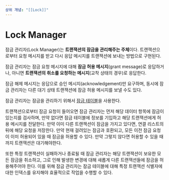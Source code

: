 ```yaml
---
상위 개념: "[[Lock]]"
---
```

# Lock Manager
잠금 관리자(Lock Manager)는 **트랜잭션의 잠금을 관리해주는 주체**이다. 트랜잭션으로부터 요청 메시지를 받고 다시 응답 메시지를 트랜잭션에 보내는 방법으로 구현된다.

잠금 관리자는 잠금 요청 메시지에 대해 **잠금 허용 메시지**(grant message)로 응답하거나, 아니면 **트랜잭션의 취소를 요청하는 메시지**(교착 상태의 경우)로 응답한다.

잠금 해제 메시지는 응답으로 승인 메시지(acknowledgement)만 요구하며, 동시에 잠금 관리자는 다른 대기 상태 트랜잭션에 잠금 허용 메시지를 보낼 수도 있다.

잠금 관리자는 잠금을 관리하기 위해서 [잠금 테이블](Lock%20Table.md)을 사용한다.

트랜잭션으로부터 잠금 요청이 들어오면 잠금 관리자는 먼저 해당 데이터 항목에 잠금이 있는지를 검사하며, 만약 없다면 잠금 테이블에 정보를 기입하고 해당 트랜잭션에게 허용 메시지를 전달한다. 만약 이미 다른 트랜잭션이 잠금을 가지고 있다면, 연결 리스트의 뒤에 해당 요청을 저장한다. 만약 현재 걸려있는 잠금과 호환되고, 모든 이전 잠금 요청이 이미 허용되어 있을 때 잠금을 허용할 수 있다. 만약 그렇지 않다면 허용할 수 있을 때 까지 트랜잭션은 대기해야한다.

또한 특정 트랜잭션이 실패하거나 종료될 때 잠금 관리자는 해당 트랜잭션이 보유한 모든 잠금을 취소하고, 그로 인해 발생한 변경에 대해 새롭게 다른 트랜잭션들에 잠금을 허용해주어야 한다. 이를 위해 잠금 관리자는 잠금 테이블에 대해 특정 트랜잭션 식별자에 대한 인덱스를 유지해야 효율적으로 작업을 수행할 수 있다.
